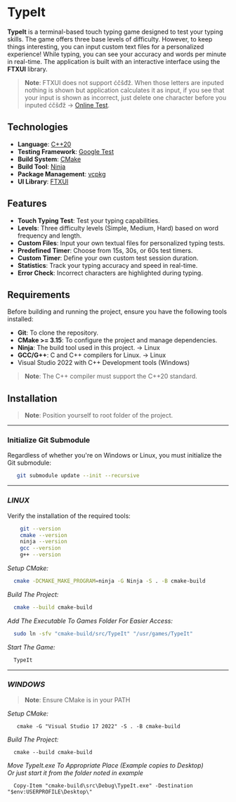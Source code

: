 # **TypeIt**

**TypeIt** is a terminal-based touch typing game designed to test your typing skills. The game offers three base levels of difficulty. However, to keep things interesting, you can input custom text files for a personalized experience! While typing, you can see your accuracy and words per minute in real-time. The application is built with an interactive interface using the **FTXUI** library.

> **Note**: FTXUI does not support ćčšđž. When those letters are inputed
> nothing is shown but application calculates it as input, if you see
> that your input is shown as incorrect, just delete one character before
> you inputed ćčšđž -> [Online Test](https://arthursonzogni.github.io/FTXUI/examples/?file=component/input).

## **Technologies**

- **Language**: [C++20](https://isocpp.org/)
- **Testing Framework**: [Google Test](https://github.com/google/googletest)
- **Build System**: [CMake](https://cmake.org/)
- **Build Tool**: [Ninja](https://ninja-build.org/)
- **Package Management**: [vcpkg](https://github.com/microsoft/vcpkg)
- **UI Library**: [FTXUI](https://github.com/ArthurSonzogni/FTXUI)

## **Features**

- **Touch Typing Test**: Test your typing capabilities.
- **Levels**: Three difficulty levels (Simple, Medium, Hard) based on word frequency and length.
- **Custom Files**: Input your own textual files for personalized typing tests.
- **Predefined Timer**: Choose from 15s, 30s, or 60s test timers.
- **Custom Timer**: Define your own custom test session duration.
- **Statistics**: Track your typing accuracy and speed in real-time.
- **Error Check**: Incorrect characters are highlighted during typing.

## **Requirements**

Before building and running the project, ensure you have the following tools installed:

- **Git**: To clone the repository.
- **CMake >= 3.15**: To configure the project and manage dependencies.
- **Ninja**: The build tool used in this project. -> Linux
- **GCC/G++**: C and C++ compilers for Linux. -> Linux
- Visual Studio 2022 with C++ Development tools (Windows)

> **Note**: The C++ compiler must support the C++20 standard.

## **Installation**

> **Note**: Position yourself to root folder of the project.

****

### **Initialize Git Submodule**

Regardless of whether you're on Windows or Linux, you must initialize the Git submodule:

```bash
   git submodule update --init --recursive
```

****

### *LINUX*

Verify the installation of the required tools:

```bash
    git --version
    cmake --version
    ninja --version
    gcc --version
    g++ --version
```

*Setup CMake:*
```bash
  cmake -DCMAKE_MAKE_PROGRAM=ninja -G Ninja -S . -B cmake-build
```
*Build The Project:*
```bash
  cmake --build cmake-build 
```
*Add The Executable To Games Folder For Easier Access:*
```bash
  sudo ln -sfv "cmake-build/src/TypeIt" "/usr/games/TypeIt"
```
*Start The Game:*
```bash
  TypeIt
```
****

### *WINDOWS*

> **Note**: Ensure CMake is in your PATH

*Setup CMake:*
```shell
   cmake -G "Visual Studio 17 2022" -S . -B cmake-build 
```

*Build The Project:*
```shell
  cmake --build cmake-build 
```

*Move TypeIt.exe To Appropriate Place (Example copies to Desktop)<br>Or just start it from the folder noted in example*
```shell
  Copy-Item "cmake-build\src\Debug\TypeIt.exe" -Destination "$env:USERPROFILE\Desktop\"
```
